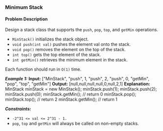 ### Minimum Stack

#### Problem Description

Design a stack class that supports the `push`, `pop`, `top`, and `getMin` operations.

- `MinStack()` initializes the stack object.
- `void push(int val)` pushes the element val onto the stack.
- `void pop()` removes the element on the top of the stack.
- `int top()` gets the top element of the stack.
- `int getMin()` retrieves the minimum element in the stack.

Each function should run in `O(1)` time.

**_Example 1:_**
**Input:** ["MinStack", "push", 1, "push", 2, "push", 0, "getMin", "pop", "top", "getMin"]
**Output:** [null,null,null,null,0,null,2,1]
**Explanation:**
MinStack minStack = new MinStack();
minStack.push(1);
minStack.push(2);
minStack.push(0);
minStack.getMin(); // return 0
minStack.pop();
minStack.top(); // return 2
minStack.getMin(); // return 1

**_Constraints:_**

- `-2^31 <= val <= 2^31 - 1.`
- `pop`, `top` and `getMin` will always be called on non-empty stacks.
